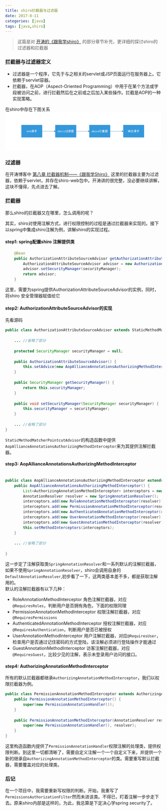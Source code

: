 ```yaml
---
title: shiro拦截器与过滤器
date: 2017-8-11
categories: [java]
tags: [java,shiro]
---
```


> 这篇是对 [开涛的《跟我学shiro》](http://www.iteye.com/blogs/subjects/shiro) 的部分章节补充，更详细的探讨shiro的过滤器和拦截器

### 拦截器与过滤器定义
- 过滤器是一个程序，它先于与之相关的servlet或JSP页面运行在服务器上。它依赖于servlet容器。
- 拦截器，在AOP（Aspect-Oriented Programming）中用于在某个方法或字段被访问之前，进行拦截然后在之前或之后加入某些操作。拦截是AOP的一种实现策略。

在shiro中存在下图关系  
![shiro](https://raw.githubusercontent.com/JiangTJ/assets/master/img/shiro%E8%BF%87%E6%BB%A4%E5%99%A8%E4%B8%8E%E6%8B%A6%E6%88%AA%E5%99%A8.PNG)

### 过滤器
在开涛博客中 [第八章 拦截器机制——《跟我学Shiro》](http://jinnianshilongnian.iteye.com/blog/2025656) 这里的拦截器主要为过滤器，依赖于servlet，并存在shiro-web包中。开涛讲的很完整，没必要继续讲解，这块不懂得，先点进去了解。

### 拦截器
那么shiro的拦截器又在哪里，怎么调用的呢？

其实，shiro对使用注解方式，进行权限控制的过程是通过拦截器来实现的。接下以spring中集成shiro注解为例，讲解shiro的实现过程。

#### step1: spring配置shiro 注解提供类
```java
    @Bean
    public AuthorizationAttributeSourceAdvisor getAuthorizationAttributeSourceAdvisor(SecurityManager securityManager){
        AuthorizationAttributeSourceAdvisor advisor = new AuthorizationAttributeSourceAdvisor();
        advisor.setSecurityManager(securityManager);
        return advisor;
    }
```
这里，需要为spring提供AuthorizationAttributeSourceAdvisor的实例，同时，将shiro 安全管理器赋值给它
#### step2: AuthorizationAttributeSourceAdvisor的实现
先看源码
```java
public class AuthorizationAttributeSourceAdvisor extends StaticMethodMatcherPointcutAdvisor {

    ... //省略了部分

    protected SecurityManager securityManager = null;

    public AuthorizationAttributeSourceAdvisor() {
        this.setAdvice(new AopAllianceAnnotationsAuthorizingMethodInterceptor());
    }

    public SecurityManager getSecurityManager() {
        return this.securityManager;
    }

    public void setSecurityManager(SecurityManager securityManager) {
        this.securityManager = securityManager;
    }

    ... //省略了部分
}
```
`StaticMethodMatcherPointcutAdvisor`的构造函数中提供`AopAllianceAnnotationsAuthorizingMethodInterceptor`来为其提供注解拦截器。
#### step3: AopAllianceAnnotationsAuthorizingMethodInterceptor
```java

public class AopAllianceAnnotationsAuthorizingMethodInterceptor extends AnnotationsAuthorizingMethodInterceptor implements MethodInterceptor {
    public AopAllianceAnnotationsAuthorizingMethodInterceptor() {
        List<AuthorizingAnnotationMethodInterceptor> interceptors = new ArrayList(5);
        AnnotationResolver resolver = new SpringAnnotationResolver();
        interceptors.add(new RoleAnnotationMethodInterceptor(resolver));
        interceptors.add(new PermissionAnnotationMethodInterceptor(resolver));
        interceptors.add(new AuthenticatedAnnotationMethodInterceptor(resolver));
        interceptors.add(new UserAnnotationMethodInterceptor(resolver));
        interceptors.add(new GuestAnnotationMethodInterceptor(resolver));
        this.setMethodInterceptors(interceptors);
    }

    ... //省略了部分

}
```
这一步定了注解获取类`SpringAnnotationResolver`和一系列默认的注解拦截器，如果不使用`SpringAnnotationResolver`，shiro会调用自身的`DefaultAnnotationResolver`,初步看了一下，这两类基本差不多，都是获取注解用的。  
默认的注解拦截器有以下几种：
- RoleAnnotationMethodInterceptor 角色注解拦截器，对应`@RequiresRoles`，判断用户是否拥有角色，下面的权限同理
- PermissionAnnotationMethodInterceptor 权限注解拦截器，对应`@RequiresPermissions`
- AuthenticatedAnnotationMethodInterceptor 授权注解拦截器，对应`@RequiresAuthentication`，判断用户是否已被授权
- UserAnnotationMethodInterceptor 用户注解拦截器，对应`@RequiresUser`，检查用户是否通过记住密码的方式登陆，该注解必须进行登陆操作才能通过
- GuestAnnotationMethodInterceptor 访客注解拦截器，对应`@RequiresGuest`，比较少见的注解，表示未登录用户访问的接口。

#### step4: AuthorizingAnnotationMethodInterceptor
所有的默认拦截器都继承`AuthorizingAnnotationMethodInterceptor`，我们以权限拦截器为例。
```java
public class PermissionAnnotationMethodInterceptor extends AuthorizingAnnotationMethodInterceptor {
    public PermissionAnnotationMethodInterceptor() {
        super(new PermissionAnnotationHandler());
    }

    public PermissionAnnotationMethodInterceptor(AnnotationResolver resolver) {
        super(new PermissionAnnotationHandler(), resolver);
    }
}
```
这里构造函数内提供了`PermissionAnnotationHandler`权限注解的处理类，提供权限判断。到这里一切都清晰了，需要自定义注解一个一个自定义下来，并提供一个新的继承自`AuthorizingAnnotationMethodInterceptor`的类。需要重写默认拦截器，需要覆盖对应的处理类。

### 后记
在一个项目中，我需要重新写权限的判断。开始，我重写了`PermissionsAuthorizationFilter`然而未进该类。不得已，盯着注解一步步走下去。原来shiro内部是这样的，为此，我总算是下定决心学spring security了。